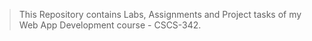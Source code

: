 > This Repository contains Labs, Assignments and Project tasks of my Web App Development course - CSCS-342.
